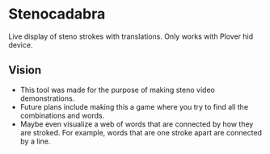 # Stenocadabra

Live display of steno strokes with translations. Only works with Plover hid device.

## Vision

- This tool was made for the purpose of making steno video demonstrations.
- Future plans include making this a game where you try to find all the combinations and words.
- Maybe even visualize a web of words that are connected by how they are stroked. For example, words that are one stroke apart are connected by a line.
